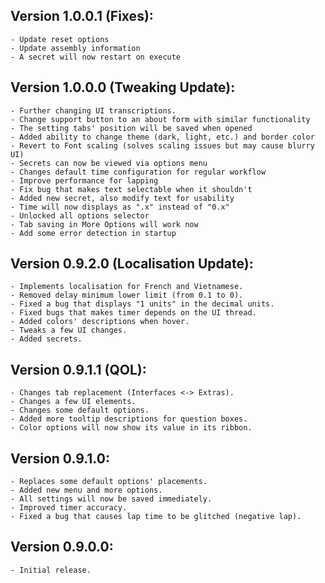 ﻿## Version 1.0.0.1 (Fixes):
	- Update reset options
	- Update assembly information
	- A secret will now restart on execute

## Version 1.0.0.0 (Tweaking Update):
	- Further changing UI transcriptions.
	- Change support button to an about form with similar functionality
	- The setting tabs' position will be saved when opened
	- Added ability to change theme (dark, light, etc.) and border color
	- Revert to Font scaling (solves scaling issues but may cause blurry UI)
	- Secrets can now be viewed via options menu
	- Changes default time configuration for regular workflow
	- Improve performance for lapping
	- Fix bug that makes text selectable when it shouldn't
	- Added new secret, also modify text for usability
	- Time will now displays as ".x" instead of "0.x"
	- Unlocked all options selector
	- Tab saving in More Options will work now
	- Add some error detection in startup

## Version 0.9.2.0 (Localisation Update):
	- Implements localisation for French and Vietnamese.
	- Removed delay minimum lower limit (from 0.1 to 0).
	- Fixed a bug that displays "1 units" in the decimal units.
	- Fixed bugs that makes timer depends on the UI thread.
	- Added colors' descriptions when hover.
	- Tweaks a few UI changes.
	- Added secrets.

## Version 0.9.1.1 (QOL):
	- Changes tab replacement (Interfaces <-> Extras).
	- Changes a few UI elements.
	- Changes some default options.
	- Added more tooltip descriptions for question boxes.
	- Color options will now show its value in its ribbon.

## Version 0.9.1.0:
	- Replaces some default options' placements.
	- Added new menu and more options.
	- All settings will now be saved immediately.
	- Improved timer accuracy.
	- Fixed a bug that causes lap time to be glitched (negative lap).
	
## Version 0.9.0.0:
	- Initial release.